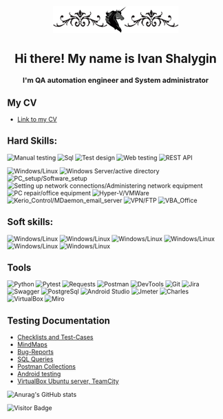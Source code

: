 <div align="center"><img src="./Resource/logo2.png" height="62" alt="I very like fantastic and especially fantasy. Why unicorn? Why not?"/>
</div>
<h1 align="center">Hi there! My name is Ivan Shalygin</h1>
<h3 align="center">I'm QA automation engineer and System administrator</h3>

## My CV
- [Link to my CV](https://docs.google.com/document/d/11a-uW31bf-4bUR7mmHhzd_5yBENAvecm/edit?usp=share_link&ouid=110661488121049955310&rtpof=true&sd=true)

## Hard Skills:
![Manual testing](https://img.shields.io/badge/Manual%20testing-090909?style=for-the-badge&logo=Manual%20testing&logoColor=0b66c2%20)
![Sql](https://img.shields.io/badge/Sql-090909?style=for-the-badge&logo=Sql&logoColor=0b66c2%20)
![Test design](https://img.shields.io/badge/Test%20design-090909?style=for-the-badge&logo=Test%20design&logoColor=0b66c2%20)
![Web testing](https://img.shields.io/badge/Web%20testing-090909?style=for-the-badge&logo=Web%20testing&logoColor=0b66c2%20)
![REST API](https://img.shields.io/badge/REST%20API-090909?style=for-the-badge&logo=REST%20API&logoColor=0b66c2%20)

![Windows/Linux](https://img.shields.io/badge/Windows-Linux-090909?style=for-the-badge)
![Windows Server/active directory](https://img.shields.io/badge/Windows%20Server-active%20directory-090909?style=for-the-badge)
![PC_setup/Software_setup](https://img.shields.io/badge/PC%20setup-Software%20setup-090909?style=for-the-badge)
![Setting up network connections/Administering network equipment](https://img.shields.io/badge/Setting%20up%20network%20connections-Administering%20network%20equipment-090909?style=for-the-badge)
![PC repair/office equipment](https://img.shields.io/badge/PC%20repair-office%20equipment-090909?style=for-the-badge)
![Hyper-V/VMWare](https://img.shields.io/badge/Hyper_V-VMWare-090909?style=for-the-badge)
![Kerio_Control/MDaemon_email_server](https://img.shields.io/badge/Kerio_Control-MDaemon_email_server-090909?style=for-the-badge)
![VPN/FTP](https://img.shields.io/badge/VPN-FTP-090909?style=for-the-badge)
![VBA_Office](https://img.shields.io/badge/VBA_Office-090909?style=for-the-badge)

## Soft skills:
![Windows/Linux](https://img.shields.io/badge/Работа%20в%20команде-8A2BE2)
![Windows/Linux](https://img.shields.io/badge/Ориентация%20на%20результат-8A2BE2)
![Windows/Linux](https://img.shields.io/badge/Коммуникабельность-8A2BE2)
![Windows/Linux](https://img.shields.io/badge/Организационные%20способности-8A2BE2)
![Windows/Linux](https://img.shields.io/badge/Высокая%20обучаемость-8A2BE2)
![Windows/Linux](https://img.shields.io/badge/Ответственность-8A2BE2)


## Tools
![Python](https://img.shields.io/badge/Python-090909?style=for-the-badge&logo=Python&logoColor=47C5EB)
![Pytest](https://img.shields.io/badge/Pytest-090909?style=for-the-badge&logo=Pytest&logoColor=57D5FB)
![Requests](https://img.shields.io/badge/Requests-090909?style=for-the-badge&logo=Requests&logoColor=31648c%20)
![Postman](https://img.shields.io/badge/Postman-090909?style=for-the-badge&logo=Postman&logoColor=31648c%20)
![DevTools](https://img.shields.io/badge/Devtools-090909?style=for-the-badge&logo=google%20chrome)
![Git](https://img.shields.io/badge/Git-090909?style=for-the-badge&logo=Git&logoColor=909090)
![Jira](https://img.shields.io/badge/Jira-090909?style=for-the-badge&logo=Jira&logoColor=47C5FB)
![Swagger](https://img.shields.io/badge/Swagger-090909?style=for-the-badge&logo=swagger)
![PostgreSql](https://img.shields.io/badge/PostgreSql-090909?style=for-the-badge&logo=PostgreSql&logoColor=31648c%20)
![Android Studio](https://img.shields.io/badge/Android%20Studio-090909?style=for-the-badge&logo=Android%20Studio&logoColor=31648c%20)
![Jmeter](https://img.shields.io/badge/Jmeter-090909?style=for-the-badge&logo=Jmeter&logoColor=31648c%20)
![Charles](https://img.shields.io/badge/Charles-090909?style=for-the-badge&logo=Charles&logoColor=31648c%20)
![VirtualBox](https://img.shields.io/badge/VirtualBox-090909?style=for-the-badge&logo=virtualbox&logoColor=%230b66c2%20)
![Miro](https://img.shields.io/badge/Miro-090909?style=for-the-badge&logo=miro&logoColor=%23fabc32)

## Testing Documentation

- [Checklists and Test-Cases](./Resource/ChList-TK)
- [MindMaps](./Resource/MM)
- [Bug-Reports](./Resource/BReports)
- [SQL Queries](./Resource/SQLquery)
- [Postman Collections](./Resource/PostC)
- [Android testing](./Resource/Mobile)
- [VirtualBox Ubuntu server, TeamCity](./Resource/UbServTeam/tree/main)

![Anurag's GitHub stats](https://github-readme-stats.vercel.app/api?username=IvShalygin&show_icons=true)

![Visitor Badge](https://visitor-badge.laobi.icu/badge?page_id=IvShalygin)

<!--
**IvShalygin/IvShalygin** is a ✨ _special_ ✨ repository because its `README.md` (this file) appears on your GitHub profile.

Here are some ideas to get you started:

- 🔭 I’m currently working on ...
- 🌱 I’m currently learning ...
- 👯 I’m looking to collaborate on ...
- 🤔 I’m looking for help with ...
- 💬 Ask me about ...
- 📫 How to reach me: ...
- 😄 Pronouns: ...
- ⚡ Fun fact: ...
-->
